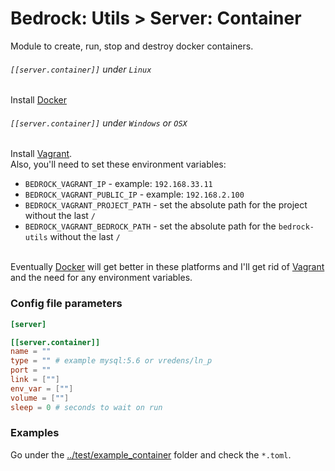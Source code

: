 # Bedrock: Utils > Server: Container

Module to create, run, stop and destroy docker containers.<br>

###### `[[server.container]]` under `Linux`
Install [Docker](https://www.docker.com/)

###### `[[server.container]]` under `Windows` or `OSX`
Install [Vagrant](https://www.vagrantup.com/).<br/>
Also, you'll need to set these environment variables:
- `BEDROCK_VAGRANT_IP` - example: `192.168.33.11`
- `BEDROCK_VAGRANT_PUBLIC_IP` - example: `192.168.2.100`
- `BEDROCK_VAGRANT_PROJECT_PATH` - set the absolute path for the project without the last `/`
- `BEDROCK_VAGRANT_BEDROCK_PATH` - set the absolute path for the `bedrock-utils` without the last `/`<br><br>

Eventually [Docker](https://www.docker.com/) will get better in these platforms and I'll get rid of [Vagrant](https://www.vagrantup.com/) and the need for any environment variables.

### Config file parameters
```toml
[server]

[[server.container]]
name = ""
type = "" # example mysql:5.6 or vredens/ln_p
port = ""
link = [""]
env_var = [""]
volume = [""]
sleep = 0 # seconds to wait on run
```

### Examples
Go under the [../test/example_container](../test/example_container) folder and check the `*.toml`.
